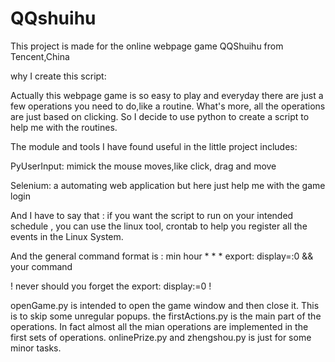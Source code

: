 QQshuihu
========

This project is made for the online webpage game QQShuihu from Tencent,China

why I create this script:

Actually this webpage game is so easy to play and everyday there are just a few operations you need to do,like a routine.
What's more, all the  operations are just based on clicking. So I decide to use python to create a script to help me with 
the routines.

The module and tools I have found useful in the little project includes:

PyUserInput: mimick the mouse moves,like click, drag and move

Selenium:    a automating web application but here just help me with the game login

And I have to say that : if you want the script to run on your intended schedule , you can use the linux tool, crontab to help you 
register all the events in the Linux System.

And the general command format is :
 min hour * * * export: display=:0 && your command
 
 ! never should you forget the export: display:=0  !

openGame.py is intended to open the game window and then close it. This is to skip some unregular popups.
the firstActions.py is the main part of the operations. In fact almost all the mian operations are implemented in the first sets of operations.
onlinePrize.py and zhengshou.py is just for some minor tasks.
